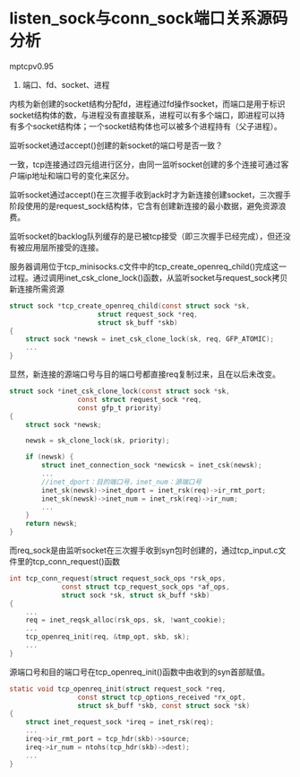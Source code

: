 # listen_sock与conn_sock端口关系源码分析

mptcpv0.95

1. 端口、fd、socket、进程

内核为新创建的socket结构分配fd，进程通过fd操作socket，而端口是用于标识socket结构体的数，与进程没有直接联系，进程可以有多个端口，即进程可以持有多个socket结构体；一个socket结构体也可以被多个进程持有（父子进程）。

监听socket通过accept()创建的新socket的端口号是否一致？

一致，tcp连接通过四元组进行区分，由同一监听socket创建的多个连接可通过客户端ip地址和端口号的变化来区分。

监听socket通过accept()在三次握手收到ack时才为新连接创建socket，三次握手阶段使用的是request_sock结构体，它含有创建新连接的最小数据，避免资源浪费。

监听socket的backlog队列缓存的是已被tcp接受（即三次握手已经完成），但还没有被应用层所接受的连接。

服务器调用位于tcp_minisocks.c文件中的tcp_create_openreq_child()完成这一过程。通过调用inet_csk_clone_lock()函数，从监听socket与request_sock拷贝新连接所需资源

```c
struct sock *tcp_create_openreq_child(const struct sock *sk,
				      struct request_sock *req,
				      struct sk_buff *skb)
{
	struct sock *newsk = inet_csk_clone_lock(sk, req, GFP_ATOMIC);
	...
}
```

显然，新连接的源端口号与目的端口号都直接req复制过来，且在以后未改变。

```c
struct sock *inet_csk_clone_lock(const struct sock *sk,
				 const struct request_sock *req,
				 const gfp_t priority)
{
	struct sock *newsk;

	newsk = sk_clone_lock(sk, priority);

	if (newsk) {
		struct inet_connection_sock *newicsk = inet_csk(newsk);
		...
        //inet_dport：目的端口号，inet_num：源端口号
		inet_sk(newsk)->inet_dport = inet_rsk(req)->ir_rmt_port;
		inet_sk(newsk)->inet_num = inet_rsk(req)->ir_num;
		...
	}
	return newsk;
}
```

而req_sock是由监听socket在三次握手收到syn包时创建的，通过tcp_input.c文件里的tcp_conn_request()函数

```c
int tcp_conn_request(struct request_sock_ops *rsk_ops,
		     const struct tcp_request_sock_ops *af_ops,
		     struct sock *sk, struct sk_buff *skb)
{
	...
	req = inet_reqsk_alloc(rsk_ops, sk, !want_cookie);
	...
	tcp_openreq_init(req, &tmp_opt, skb, sk);
    ...
}
```

源端口号和目的端口号在tcp_openreq_init()函数中由收到的syn首部赋值。

```c
static void tcp_openreq_init(struct request_sock *req,
			     const struct tcp_options_received *rx_opt,
			     struct sk_buff *skb, const struct sock *sk)
{
	struct inet_request_sock *ireq = inet_rsk(req);
	...
	ireq->ir_rmt_port = tcp_hdr(skb)->source;
	ireq->ir_num = ntohs(tcp_hdr(skb)->dest);
	...
}
```
